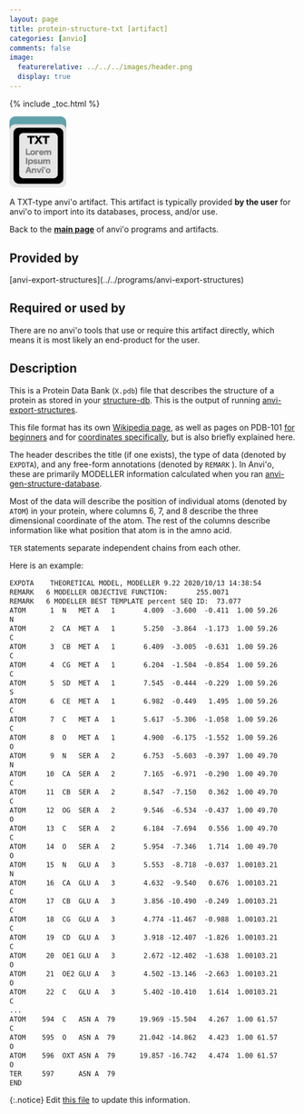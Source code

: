 ```yaml
---
layout: page
title: protein-structure-txt [artifact]
categories: [anvio]
comments: false
image:
  featurerelative: ../../../images/header.png
  display: true
---
```



{% include _toc.html %}


<img src="../../images/icons/TXT.png" alt="TXT" style="width:100px; border:none" />

A TXT-type anvi'o artifact. This artifact is typically provided **by the user** for anvi'o to import into its databases, process, and/or use.

Back to the **[main page](../../)** of anvi'o programs and artifacts.

## Provided by


<p style="text-align: left" markdown="1"><span class="artifact-p">[anvi-export-structures](../../programs/anvi-export-structures)</span></p>


## Required or used by


There are no anvi'o tools that use or require this artifact directly, which means it is most likely an end-product for the user.


## Description

This is a Protein Data Bank (`X.pdb`) file that describes the structure of a protein as stored in your <span class="artifact-n">[structure-db](/software/anvio/help/artifacts/structure-db)</span>. This is the output of running <span class="artifact-n">[anvi-export-structures](/software/anvio/help/programs/anvi-export-structures)</span>.

This file format has its own [Wikipedia page](https://en.wikipedia.org/wiki/Protein_Data_Bank_(file_format)), as well as pages on PDB-101 [for beginners](https://pdb101.rcsb.org/learn/guide-to-understanding-pdb-data/beginner's-guide-to-pdb-structures-and-the-pdbx-mmcif-format) and for [coordinates specifically](https://pdb101.rcsb.org/learn/guide-to-understanding-pdb-data/dealing-with-coordinates), but is also briefly explained here. 

The header describes the title (if one exists), the type of data (denoted by `EXPDTA`), and any free-form annotations (denoted by `REMARK` ). In Anvi'o, these are primarily MODELLER information calculated when you ran <span class="artifact-n">[anvi-gen-structure-database](/software/anvio/help/programs/anvi-gen-structure-database)</span>. 

Most of the data will describe the position of individual atoms (denoted by `ATOM`) in your protein, where columns 6, 7, and 8 describe the three dimensional coordinate of the atom. The rest of the columns describe information like what position that atom is in the amno acid. 

`TER` statements separate independent chains from each other.

Here is an example: 

    EXPDTA    THEORETICAL MODEL, MODELLER 9.22 2020/10/13 14:38:54
    REMARK   6 MODELLER OBJECTIVE FUNCTION:       255.0071
    REMARK   6 MODELLER BEST TEMPLATE percent SEQ ID:  73.077
    ATOM      1  N   MET A   1       4.009  -3.600  -0.411  1.00 59.26           N
    ATOM      2  CA  MET A   1       5.250  -3.864  -1.173  1.00 59.26           C
    ATOM      3  CB  MET A   1       6.409  -3.005  -0.631  1.00 59.26           C
    ATOM      4  CG  MET A   1       6.204  -1.504  -0.854  1.00 59.26           C
    ATOM      5  SD  MET A   1       7.545  -0.444  -0.229  1.00 59.26           S
    ATOM      6  CE  MET A   1       6.982  -0.449   1.495  1.00 59.26           C
    ATOM      7  C   MET A   1       5.617  -5.306  -1.058  1.00 59.26           C
    ATOM      8  O   MET A   1       4.900  -6.175  -1.552  1.00 59.26           O
    ATOM      9  N   SER A   2       6.753  -5.603  -0.397  1.00 49.70           N
    ATOM     10  CA  SER A   2       7.165  -6.971  -0.290  1.00 49.70           C
    ATOM     11  CB  SER A   2       8.547  -7.150   0.362  1.00 49.70           C
    ATOM     12  OG  SER A   2       9.546  -6.534  -0.437  1.00 49.70           O
    ATOM     13  C   SER A   2       6.184  -7.694   0.556  1.00 49.70           C
    ATOM     14  O   SER A   2       5.954  -7.346   1.714  1.00 49.70           O
    ATOM     15  N   GLU A   3       5.553  -8.718  -0.037  1.00103.21           N
    ATOM     16  CA  GLU A   3       4.632  -9.540   0.676  1.00103.21           C
    ATOM     17  CB  GLU A   3       3.856 -10.490  -0.249  1.00103.21           C
    ATOM     18  CG  GLU A   3       4.774 -11.467  -0.988  1.00103.21           C
    ATOM     19  CD  GLU A   3       3.918 -12.407  -1.826  1.00103.21           C
    ATOM     20  OE1 GLU A   3       2.672 -12.402  -1.638  1.00103.21           O
    ATOM     21  OE2 GLU A   3       4.502 -13.146  -2.663  1.00103.21           O
    ATOM     22  C   GLU A   3       5.402 -10.410   1.614  1.00103.21           C
    ...
    ATOM    594  C   ASN A  79      19.969 -15.504   4.267  1.00 61.57           C
    ATOM    595  O   ASN A  79      21.042 -14.862   4.423  1.00 61.57           O
    ATOM    596  OXT ASN A  79      19.857 -16.742   4.474  1.00 61.57           O
    TER     597      ASN A  79
    END


{:.notice}
Edit [this file](https://github.com/merenlab/anvio/tree/master/anvio/docs/artifacts/protein-structure-txt.md) to update this information.

